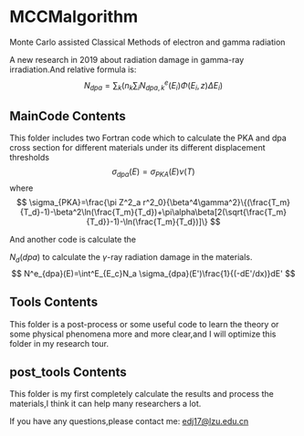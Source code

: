 # MCCMalgorithm
Monte Carlo assisted Classical Methods of electron and gamma radiation

A new research in 2019 about radiation damage in gamma-ray irradiation.And relative formula is:
$$
N_{dpa}=\sum_k(n_k\sum_i N^e_{dpa,k}(E_i)\Phi(E_i,z)\Delta E_i)
$$




## MainCode Contents

This folder includes two Fortran code which to calculate the PKA and dpa cross section for different materials under its different displacement thresholds
$$
\sigma_{dpa}(E)=\sigma_{PKA}(E)\nu(T)
$$
where
$$
\sigma_{PKA}=\frac{\pi Z^2_a r^2_0}{\beta^4\gamma^2}\{(\frac{T_m}{T_d}-1)-\beta^2\ln(\frac{T_m}{T_d})+\pi\alpha\beta[2(\sqrt{\frac{T_m}{T_d}}-1)-\ln(\frac{T_m}{T_d})]\}
$$


 And another code is calculate the 

$N_d(dpa)$ to calculate the $\gamma$-ray radiation damage in the materials.
$$
N^e_{dpa}(E)=\int^E_{E_c}N_a \sigma_{dpa}(E')\frac{1}{(-dE'/dx)}dE'
$$

## Tools Contents

This folder is a post-process or some useful code to learn the theory or some physical phenomena more and more clear,and I will optimize this folder in my research tour.





## post_tools Contents

This folder is my first completely calculate the results and process the materials,I think it can help many researchers a lot.



If you have any questions,please contact me: edj17@lzu.edu.cn